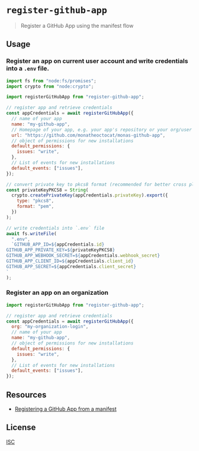 # `register-github-app`

> Register a GitHub App using the manifest flow

## Usage

### Register an app on current user account and write credentials into a `.env` file.

```js
import fs from "node:fs/promises";
import crypto from "node:crypto";

import registerGitHubApp from "register-github-app";

// register app and retrieve credentials
const appCredentials = await registerGitHubApp({
  // name of your app
  name: "my-github-app",
  // Homepage of your app, e.g. your app's repository or your org/user account
  url: "https://github.com/monatheoctocat/monas-github-app",
  // object of permissions for new installations
  default_permissions: {
    issues: "write",
  },
  // List of events for new installations
  default_events: ["issues"],
});

// convert private key to pkcs8 format (recommended for better cross plattform support)
const privateKeyPKCS8 = String(
  crypto.createPrivateKey(appCredentials.privateKey).export({
    type: "pkcs8",
    format: "pem",
  })
);

// write credentials into `.env` file
await fs.writeFile(
  ".env",
  `GITHUB_APP_ID=${appCredentials.id}
GITHUB_APP_PRIVATE_KEY=${privateKeyPKCS8}
GITHUB_APP_WEBHOOK_SECRET=${appCredentials.webhook_secret}
GITHUB_APP_CLIENT_ID=${appCredentials.client_id}
GITHUB_APP_SECRET=${appCredentials.client_secret}
`
);
```

### Register an app on an organization

```js
import registerGitHubApp from "register-github-app";

// register app and retrieve credentials
const appCredentials = await registerGitHubApp({
  org: "my-organization-login",
  // name of your app
  name: "my-github-app",
  // object of permissions for new installations
  default_permissions: {
    issues: "write",
  },
  // List of events for new installations
  default_events: ["issues"],
});
```

## Resources

- [Registering a GitHub App from a manifest](https://docs.github.com/en/apps/sharing-github-apps/registering-a-github-app-from-a-manifest)

## License

[ISC](license)

